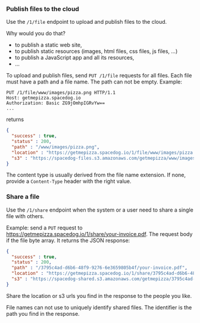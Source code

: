 ### Publish files to the cloud

Use the `/1/file` endpoint to upload and publish files to the cloud.

Why would you do that?

- to publish a static web site,
- to publish static resources (images, html files, css files, js files, ...)
- to publish a JavaScript app and all its resources,
- ...

To upload and publish files, send `PUT /1/file` requests for all files. Each file must have a path and a file name. The path can not be empty. Example:

```http
PUT /1/file/www/images/pizza.png HTTP/1.1
Host: getmepizza.spacedog.io
Authorization: Basic ZG9jOmhpIGRvYw==
...
```
returns

```json
{
  "success" : true,
  "status" : 200,
  "path" : "/www/images/pizza.png",
  "location" : "https://getmepizza.spacedog.io/1/file/www/images/pizza.png",
  "s3" : "https://spacedog-files.s3.amazonaws.com/getmepizza/www/images/pizza.png"
}
```

The content type is usually derived from the file name extension. If none, provide a `Content-Type` header with the right value.

### Share a file

Use the `/1/share` endpoint when the system or a user need to share a single file with others.

Example: send a `PUT` request to https://getmepizza.spacedog.io/1/share/your-invoice.pdf. The request body if the file byte array. It returns the JSON response:

```json
{
  "success" : true,
  "status" : 200,
  "path" : "/3795c4ad-d6b6-48f9-9276-6e3659805b4f/your-invoice.pdf",
  "location" : "https://getmepizza.spacedog.io/1/share/3795c4ad-d6b6-48f9-9276-6e3659805b4f/your-invoice.pdf",
  "s3" : "https://spacedog-shared.s3.amazonaws.com/getmepizza/3795c4ad-d6b6-48f9-9276-6e3659805b4f/your-invoice.pdf"
}
```

Share the location or s3 urls you find in the response to the people you like.

File names can not use to uniquely identify shared files. The identifier is the path you find in the response.